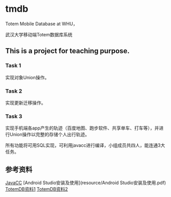 # tmdb

Totem Mobile Database at WHU，

武汉大学移动端Totem数据库系统

## This is a project for teaching purpose.


### Task 1

实现对象Union操作。

### Task 2

实现更新迁移操作。

### Task 3

实现手机端各app产生的轨迹（百度地图、跑步软件、共享单车、打车等），并进行Union操作以完整的存储个人出行轨迹。

所有功能将可用SQL实现，可利用javacc进行编译，小组成员共四人，能连通3大任务。

## 参考资料

[JavaCC](resource/javaCC编译.pdf)
[Android Studio安装及使用](resource/Android Studio安装及使用.pdf)
[TotemDB资料1](http://totemdb.whu.edu.cn/upload/202102/02/202102022020113648.pdf)
[TotemDB资料2](http://totemdb.whu.edu.cn/upload/202102/02/202102022020276488.pdf)






